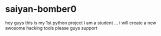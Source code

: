 # saiyan-bomber0
hey guys this is my 1st python project i am a student ... i will create a new awosome hacking tools please guys support 
